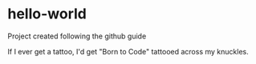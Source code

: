 # hello-world
Project created following the github guide

If I ever get a tattoo, I'd get "Born to Code" tattooed across my knuckles.
